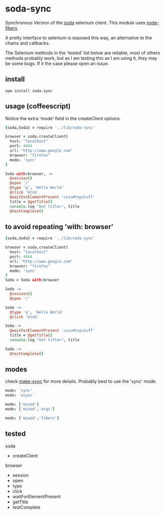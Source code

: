 # soda-sync

Synchronous Version of the [soda](http://github.com/LearnBoost/soda.git) 
selenium client. This module uses [node-fibers](http://github.com/laverdet/node-fibers).

A pretty interface to selenium is exposed this way, an alternative to the chains and callbacks.

The Selenium methods in the 'tested' list below are reliable, most of others methods 
probably work, but as I am testing this as I am using it, they may be some
bugs. If it the case please open an issue.


## install

```
npm install soda-sync
```


## usage (coffeescript)

Notice the extra 'mode' field in the createClient options.

```coffeescript
{soda,Soda} = require '../lib/soda-sync'

browser = soda.createClient(
  host: "localhost"
  port: 4444
  url: "http://www.google.com"
  browser: "firefox"
  mode: 'sync'
)   

Soda with:browser, ->
  @session()
  @open '/'
  @type 'q', 'Hello World'
  @click 'btnG'
  @waitForElementPresent 'css=#topstuff' 
  title = @getTitle()
  console.log "Got title=", title        
  @testComplete()
```


## to avoid repeating 'with: browser' 


```coffeescript
{soda,Soda} = require '../lib/soda-sync'

browser = soda.createClient(
  host: "localhost"
  port: 4444
  url: "http://www.google.com"
  browser: "firefox"
  mode: 'sync'
)   
Soda = Soda with:browser

Soda ->
  @session()
  @open '/'

Soda ->
  @type 'q', 'Hello World'
  @click 'btnG'

Soda ->
  @waitForElementPresent 'css=#topstuff' 
  title = @getTitle()
  console.log "Got title=", title        

Soda ->
  @testComplete()
```


## modes

check [make-sync](http://github.com/sebv/node-make-sync) for more details. 
Probably best to use the 'sync' mode.

```coffeescript
mode: 'sync'
mode: 'async'

mode: ['mixed']
mode: ['mixed','args']

mode: ['mixed','fibers']
```


## tested

soda
*  createClient
  
browser
*  session
*  open
*  type
*  click
*  waitForElementPresent
*  getTitle
*  testComplete
